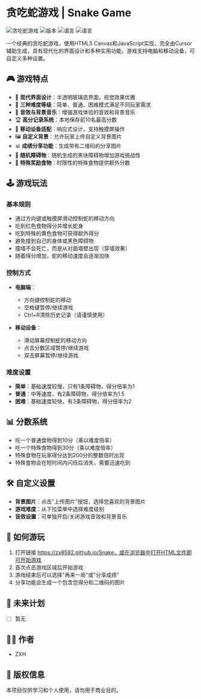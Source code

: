 # 贪吃蛇游戏 | Snake Game

![贪吃蛇游戏](https://img.shields.io/badge/游戏-贪吃蛇-brightgreen) ![版本](https://img.shields.io/badge/版本-V1.1.0-blue) ![语言](https://img.shields.io/badge/HTML-CSS-orange) ![语言](https://img.shields.io/badge/JavaScript-yellow)

一个经典的贪吃蛇游戏，使用HTML5 Canvas和JavaScript实现，完全由Cursor辅助生成，具有现代化的界面设计和多种实用功能。游戏支持电脑和移动设备，可自定义多种设置。

## 🎮 游戏特点

- 💎 **现代界面设计**：半透明玻璃态界面，视觉效果优雅
- 🎯 **三种难度等级**：简单、普通、困难模式满足不同玩家需求
- 🎵 **音效与背景音乐**：增强游戏体验的音效和背景音乐
- 🏆 **高分记录系统**：本地保存前10名最高分数
- 📱 **移动设备适配**：响应式设计，支持触摸屏操作
- 🖼️ **自定义背景**：允许玩家上传自定义背景图片
- 📊 **成绩分享功能**：生成带有二维码的分享图片
- 🧱 **随机障碍物**：随机生成的黑块障碍物增加游戏挑战性
- 🌈 **特殊奖励食物**：时限性的特殊食物提供额外分数

## 🕹️ 游戏玩法

### 基本规则
- 通过方向键或触摸屏滑动控制蛇的移动方向
- 吃到红色食物得分并增长蛇身
- 吃到特殊的黄色食物可获得额外得分
- 避免撞到自己的身体或黑色障碍物
- 撞墙不会死亡，而是从对面墙壁出现（穿墙效果）
- 随着得分增加，蛇的移动速度会逐渐加快

### 控制方式
- **电脑端**：
  - 方向键控制蛇的移动
  - 空格键暂停/继续游戏
  - Ctrl+R清除历史记录（请谨慎使用）
  
- **移动设备**：
  - 滑动屏幕控制蛇的移动方向
  - 点击分数区域暂停/继续游戏
  - 双击屏幕暂停/继续游戏

### 难度设置
- **简单**：基础速度较慢，只有1条障碍物，得分倍率为1
- **普通**：中等速度，有2条障碍物，得分倍率为1.5
- **困难**：基础速度较快，有3条障碍物，得分倍率为2

## 📊 分数系统

- 吃一个普通食物得到10分（乘以难度倍率）
- 吃一个特殊食物得到30分（乘以难度倍率）
- 特殊食物在玩家得分达到200分的整数倍时出现
- 特殊食物会在短时间内闪烁后消失，需要迅速吃到

## 🛠️ 自定义设置

- **背景图片**：点击"上传图片"按钮，选择您喜欢的背景图片
- **游戏难度**：从下拉菜单中选择难度级别
- **音效设置**：可单独开启/关闭游戏音效和背景音乐

## 📱 如何游玩

1. 打开链接 https://zx8592.github.io/Snake，或在浏览器中打开HTML文件即可开始游戏
2. 首次点击游戏区域后开始游戏
3. 游戏结束后可以选择"再来一局"或"分享成绩"
4. 分享功能会生成一个包含您得分和二维码的图片

## 🔮 未来计划

- [ ] 暂无

## 👨‍💻 作者

- ZXH

## 📝 版权信息

本项目仅供学习和个人使用，请勿用于商业目的。
